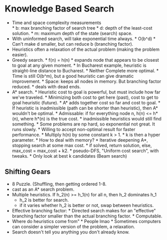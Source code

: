 # Knowledge Based Search
* Time and space complexity measurements        
        * b: max branching factor of search tree
        * d: depth of the least-cost solution.
        * m: maximum depth of the state (search) space.
* With uninformed search, will take exponential time always.
        * O(b^d)
        * Can't make d smaller, but can reduce b (branching factor).
* Heuristics often a relaxation of the actual problem (making the problem easier).
* Greedy search.
        * f(n) = h(n)
        * expands node that appears to be closest to goal at any given moment.
        * In Bucharest example, heuristic is straight-line distance to Bucharest.
        * Neither Complete more optimal.
        * Time is still O(b^m), but a good heuristic can give dramatic improvement.
        * Space: keeps all nodes in memory. But branching factor reduced.
                * deals with dead ends.
* A* search.
        * Heuristic cost to goal is powerful, but must include how far we've traveled.
        * Minimizing both cost to get here (past), cost to get to goal heuristic (future).
        * A* adds together cost so far and cost to goal.
        * If heuristic is inadmissible (path can be shorter than heuristic), then A* wouldn't be optimal.
        * Admissable: if for everything node n, h(n) <= h*(n), where h*(n) is the true cost.
        * inadmissible heuristics would still find something.
        * Some problems are np hard, so exponential not great. It runs slowly.
        * Willing to accept non-optimal result for faster performance.
                * Multiply h(n) by some constant k > 1. 
                        * k is then a hyper parameter.
        * How to deal with memory?
                * Iterative deepening A*, stopping search at some max cost.
                * if solved, return solution, else, max_cost = max_cost + k2.
                * pseudo-DFS, "Uniform cost search", with tweaks.
                * Only look at best k candidates (Beam search)
## Shifting Gears
* 8 Puzzle. (Shuffling, then getting ordered 1-8.
* cast as an A* search problem.
* Multiple heuristics. If h_2(n) >= h_1(n) for all n, then h_2 dominates h_1
    * h_2 is better for search.
    * if it varies whether h_2 is better or not, swap between heuristics.
* Effective branching factor:
        * Directed search makes for an "effective" branching factor smaller than the actual branching factor.
        * Computable.
* Where do heuristics come from"
        * People lmao
        * Sometimes computers can consider a simpler version of the problem, a relaxation.
* Search doesn't tell you anything you don't already know.